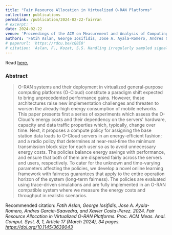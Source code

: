 ```yaml
---
title: "Fair Resource Allocation in Virtualized O-RAN Platforms"
collection: publications
permalink: /publication/2024-02-22-fairran
# excerpt: ''
date: 2024-02-22
venue: 'Proceedings of the ACM on Measurement and Analysis of Computing Systems / ACM SIGMETRICS'
authors: 'Fatih Aslan, George Iosifidis, Jose A. Ayala-Romero, Andres Garcia-Saavedra, and Xavier Costa-Perez'
# paperurl: 'https://rdcu.be/cQ8E0'
# citation: 'Aslan, F., Kozat, S.S. Handling irregularly sampled signals with gated temporal convolutional networks. SIViP (2022). https://doi.org/10.1007/s11760-022-02292-2'
---
```


Read [here.](https://dl.acm.org/doi/10.1145/3639043)

### Abstract
> O-RAN systems and their deployment in virtualized general-purpose computing platforms (O-Cloud) constitute a paradigm shift expected to bring unprecedented performance gains. However, these architectures raise new implementation challenges and threaten to worsen the already-high energy consumption of mobile networks. This paper presents first a series of experiments which assess the O-Cloud's energy costs and their dependency on the servers' hardware, capacity and data traffic properties which, typically, change over time. Next, it proposes a compute policy for assigning the base station data loads to O-Cloud servers in an energy-efficient fashion; and a radio policy that determines at near-real-time the minimum transmission block size for each user so as to avoid unnecessary energy costs. The policies balance energy savings with performance, and ensure that both of them are dispersed fairly across the servers and users, respectively. To cater for the unknown and time-varying parameters affecting the policies, we develop a novel online learning framework with fairness guarantees that apply to the entire operation horizon of the system (long-term fairness). The policies are evaluated using trace-driven simulations and are fully implemented in an O-RAN compatible system where we measure the energy costs and throughput in realistic scenarios.

Recommended citation: *Fatih Aslan, George Iosifidis, Jose A. Ayala-Romero, Andres Garcia-Saavedra, and Xavier Costa-Perez. 2024. Fair Resource Allocation in Virtualized O-RAN Platforms. Proc. ACM Meas. Anal. Comput. Syst. 8, 1, Article 17 (March 2024), 34 pages. https://doi.org/10.1145/3639043*